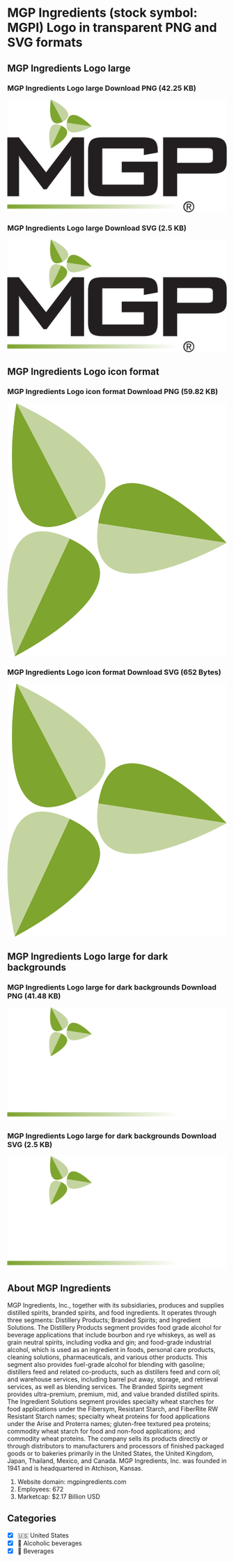 # MGP Ingredients (stock symbol: MGPI) Logo in transparent PNG and SVG formats

## MGP Ingredients Logo large

### MGP Ingredients Logo large Download PNG (42.25 KB)

![MGP Ingredients Logo large Download PNG (42.25 KB)](/img/orig/MGPI_BIG-88ec891a.png)

### MGP Ingredients Logo large Download SVG (2.5 KB)

![MGP Ingredients Logo large Download SVG (2.5 KB)](/img/orig/MGPI_BIG-329b73c6.svg)

## MGP Ingredients Logo icon format

### MGP Ingredients Logo icon format Download PNG (59.82 KB)

![MGP Ingredients Logo icon format Download PNG (59.82 KB)](/img/orig/MGPI-53912de7.png)

### MGP Ingredients Logo icon format Download SVG (652 Bytes)

![MGP Ingredients Logo icon format Download SVG (652 Bytes)](/img/orig/MGPI-8b3c8cef.svg)

## MGP Ingredients Logo large for dark backgrounds

### MGP Ingredients Logo large for dark backgrounds Download PNG (41.48 KB)

![MGP Ingredients Logo large for dark backgrounds Download PNG (41.48 KB)](/img/orig/MGPI_BIG.D-8c176f74.png)

### MGP Ingredients Logo large for dark backgrounds Download SVG (2.5 KB)

![MGP Ingredients Logo large for dark backgrounds Download SVG (2.5 KB)](/img/orig/MGPI_BIG.D-12906492.svg)

## About MGP Ingredients

MGP Ingredients, Inc., together with its subsidiaries, produces and supplies distilled spirits, branded spirits, and food ingredients. It operates through three segments: Distillery Products; Branded Spirits; and Ingredient Solutions. The Distillery Products segment provides food grade alcohol for beverage applications that include bourbon and rye whiskeys, as well as grain neutral spirits, including vodka and gin; and food-grade industrial alcohol, which is used as an ingredient in foods, personal care products, cleaning solutions, pharmaceuticals, and various other products. This segment also provides fuel-grade alcohol for blending with gasoline; distillers feed and related co-products, such as distillers feed and corn oil; and warehouse services, including barrel put away, storage, and retrieval services, as well as blending services. The Branded Spirits segment provides ultra-premium, premium, mid, and value branded distilled spirits. The Ingredient Solutions segment provides specialty wheat starches for food applications under the Fibersym, Resistant Starch, and FiberRite RW Resistant Starch names; specialty wheat proteins for food applications under the Arise and Proterra names; gluten-free textured pea proteins; commodity wheat starch for food and non-food applications; and commodity wheat proteins. The company sells its products directly or through distributors to manufacturers and processors of finished packaged goods or to bakeries primarily in the United States, the United Kingdom, Japan, Thailand, Mexico, and Canada. MGP Ingredients, Inc. was founded in 1941 and is headquartered in Atchison, Kansas.

1. Website domain: mgpingredients.com
2. Employees: 672
3. Marketcap: $2.17 Billion USD


## Categories
- [x] 🇺🇸 United States
- [x] 🍷 Alcoholic beverages
- [x] 🥤 Beverages
